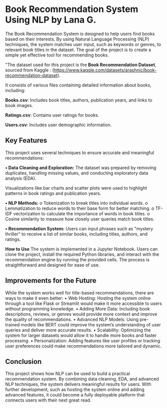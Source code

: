 # Book Recommendation System Using NLP by Lana G.

The Book Recommendation System is designed to help users find books based on their interests. By using Natural Language Processing (NLP) techniques, the system matches user input, such as keywords or genres, to relevant book titles in the dataset. The goal of the project is to create a simple yet effective tool for recommending books.

"The dataset used for this project is the **Book Recommendation Dataset**, sourced from Kaggle : (https://www.kaggle.com/datasets/arashnic/book-recommendation-dataset). 

It consists of various files containing detailed information about books, including:
    
   
**Books.csv**: Includes book titles, authors, publication years, and links to book images.

**Ratings.csv**: Contains user ratings for books.

**Users.csv**: Includes user demographic information.

## **Key Features**

This project uses several techniques to ensure accurate and meaningful recommendations:

**•	Data Cleaning and Exploration:** The dataset was prepared by removing duplicates, handling missing values, and conducting exploratory data analysis (EDA). 

Visualizations like bar charts and scatter plots were used to highlight patterns in book ratings and publication years.

**•	NLP Methods:**
o	Tokenization to break titles into individual words.
o	Lemmatization to reduce words to their base form for better matching.
o	TF-IDF vectorization to calculate the importance of words in book titles.
o	Cosine similarity to measure how closely user queries match book titles.

**•	Recommendation System:** Users can input phrases such as "mystery thriller" to receive a list of similar books, including titles, authors, and ratings.

**How to Use**
The system is implemented in a Jupyter Notebook. Users can clone the project, install the required Python libraries, and interact with the recommendation engine by running the provided cells. The process is straightforward and designed for ease of use.

## **Improvements for the Future**

While the system works well for title-based recommendations, there are ways to make it even better:
•	Web Hosting: Hosting the system online through a tool like Flask or Streamlit would make it more accessible to users without programming knowledge.
•	Adding More Data: Including book descriptions, reviews, or genres would provide more context and improve the quality of recommendations.
•	Advanced NLP Models: Using pre-trained models like BERT could improve the system’s understanding of user queries and deliver more accurate results.
•	Scalability: Optimizing the system for larger datasets would allow it to handle more books and faster processing.
•	Personalization: Adding features like user profiles or tracking user preferences could make recommendations more tailored and dynamic.

## **Conclusion**
This project shows how NLP can be used to build a practical recommendation system. By combining data cleaning, EDA, and advanced NLP techniques, the system delivers meaningful results for users. With further development, such as hosting the system online and adding advanced features, it could become a fully deployable platform that connects users with their next great read.


